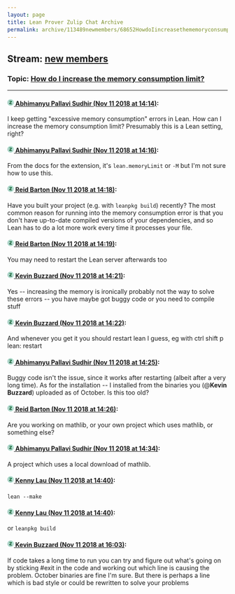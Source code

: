 ```yaml
---
layout: page
title: Lean Prover Zulip Chat Archive 
permalink: archive/113489newmembers/68652HowdoIincreasethememoryconsumptionlimit.html
---
```


## Stream: [new members](index.html)
### Topic: [How do I increase the memory consumption limit?](68652HowdoIincreasethememoryconsumptionlimit.html)

---

#### [![Click to go to Zulip](../../assets/img/zulip2.png) Abhimanyu Pallavi Sudhir (Nov 11 2018 at 14:14)](https://leanprover.zulipchat.com/#narrow/stream/113489-new%20members/topic/How%20do%20I%20increase%20the%20memory%20consumption%20limit%3F/near/147477161):
I keep getting "excessive memory consumption" errors in Lean. How can I increase the memory consumption limit? Presumably this is a Lean setting, right?

#### [![Click to go to Zulip](../../assets/img/zulip2.png) Abhimanyu Pallavi Sudhir (Nov 11 2018 at 14:16)](https://leanprover.zulipchat.com/#narrow/stream/113489-new%20members/topic/How%20do%20I%20increase%20the%20memory%20consumption%20limit%3F/near/147477225):
From the docs for the extension, it's `lean.memoryLimit` or `-M` but I'm not sure how to use this.

#### [![Click to go to Zulip](../../assets/img/zulip2.png) Reid Barton (Nov 11 2018 at 14:18)](https://leanprover.zulipchat.com/#narrow/stream/113489-new%20members/topic/How%20do%20I%20increase%20the%20memory%20consumption%20limit%3F/near/147477291):
Have you built your project (e.g. with `leanpkg build`) recently? The most common reason for running into the memory consumption error is that you don't have up-to-date compiled versions of your dependencies, and so Lean has to do a lot more work every time it processes your file.

#### [![Click to go to Zulip](../../assets/img/zulip2.png) Reid Barton (Nov 11 2018 at 14:19)](https://leanprover.zulipchat.com/#narrow/stream/113489-new%20members/topic/How%20do%20I%20increase%20the%20memory%20consumption%20limit%3F/near/147477302):
You may need to restart the Lean server afterwards too

#### [![Click to go to Zulip](../../assets/img/zulip2.png) Kevin Buzzard (Nov 11 2018 at 14:21)](https://leanprover.zulipchat.com/#narrow/stream/113489-new%20members/topic/How%20do%20I%20increase%20the%20memory%20consumption%20limit%3F/near/147477359):
Yes -- increasing the memory is ironically probably not the way to solve these errors -- you have maybe got buggy code or you need to compile stuff

#### [![Click to go to Zulip](../../assets/img/zulip2.png) Kevin Buzzard (Nov 11 2018 at 14:22)](https://leanprover.zulipchat.com/#narrow/stream/113489-new%20members/topic/How%20do%20I%20increase%20the%20memory%20consumption%20limit%3F/near/147477397):
And whenever you get it you should  restart lean I guess, eg with ctrl shift p lean: restart

#### [![Click to go to Zulip](../../assets/img/zulip2.png) Abhimanyu Pallavi Sudhir (Nov 11 2018 at 14:25)](https://leanprover.zulipchat.com/#narrow/stream/113489-new%20members/topic/How%20do%20I%20increase%20the%20memory%20consumption%20limit%3F/near/147477478):
Buggy code isn't the issue, since it works after restarting (albeit after a very long time). As for the installation -- I installed from the binaries you (@**Kevin Buzzard**) uploaded as of October. Is this too old?

#### [![Click to go to Zulip](../../assets/img/zulip2.png) Reid Barton (Nov 11 2018 at 14:26)](https://leanprover.zulipchat.com/#narrow/stream/113489-new%20members/topic/How%20do%20I%20increase%20the%20memory%20consumption%20limit%3F/near/147477530):
Are you working on mathlib, or your own project which uses mathlib, or something else?

#### [![Click to go to Zulip](../../assets/img/zulip2.png) Abhimanyu Pallavi Sudhir (Nov 11 2018 at 14:34)](https://leanprover.zulipchat.com/#narrow/stream/113489-new%20members/topic/How%20do%20I%20increase%20the%20memory%20consumption%20limit%3F/near/147477754):
A project which uses a local download of mathlib.

#### [![Click to go to Zulip](../../assets/img/zulip2.png) Kenny Lau (Nov 11 2018 at 14:40)](https://leanprover.zulipchat.com/#narrow/stream/113489-new%20members/topic/How%20do%20I%20increase%20the%20memory%20consumption%20limit%3F/near/147477914):
`lean --make`

#### [![Click to go to Zulip](../../assets/img/zulip2.png) Kenny Lau (Nov 11 2018 at 14:40)](https://leanprover.zulipchat.com/#narrow/stream/113489-new%20members/topic/How%20do%20I%20increase%20the%20memory%20consumption%20limit%3F/near/147477918):
or `leanpkg build`

#### [![Click to go to Zulip](../../assets/img/zulip2.png) Kevin Buzzard (Nov 11 2018 at 16:03)](https://leanprover.zulipchat.com/#narrow/stream/113489-new%20members/topic/How%20do%20I%20increase%20the%20memory%20consumption%20limit%3F/near/147480220):
If code takes a long time to run you can try and figure out what's going on by sticking #exit in the code and working out which line is causing the problem. October binaries are fine I'm sure. But there is perhaps a line which is bad style or could be rewritten to solve your problems

